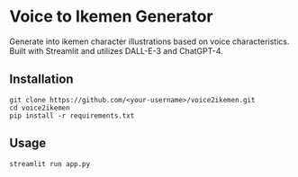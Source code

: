 # Voice to Ikemen Generator
Generate into ikemen character illustrations based on voice characteristics. Built with Streamlit and utilizes DALL-E-3 and ChatGPT-4.

## Installation
```
git clone https://github.com/<your-username>/voice2ikemen.git
cd voice2ikemen
pip install -r requirements.txt
```

## Usage
```
streamlit run app.py
```
